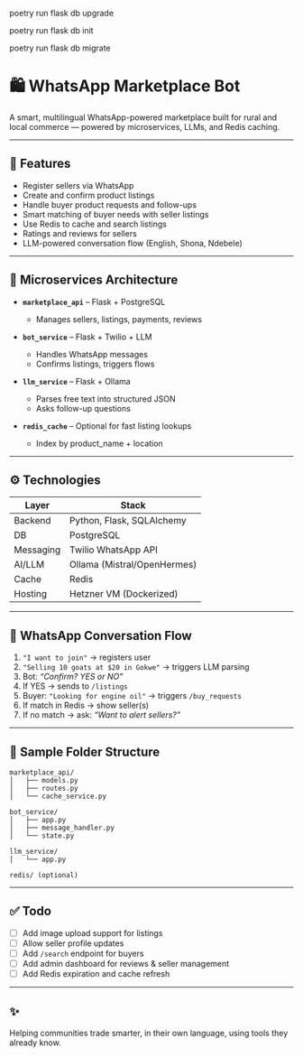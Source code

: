 poetry run flask db upgrade


poetry run flask db init

poetry run flask db migrate


# 🛍️ WhatsApp Marketplace Bot

A smart, multilingual WhatsApp-powered marketplace built for rural and local commerce — powered by microservices, LLMs, and Redis caching.

---

## 🚀 Features

- Register sellers via WhatsApp
- Create and confirm product listings
- Handle buyer product requests and follow-ups
- Smart matching of buyer needs with seller listings
- Use Redis to cache and search listings
- Ratings and reviews for sellers
- LLM-powered conversation flow (English, Shona, Ndebele)

---

## 🧩 Microservices Architecture

- **`marketplace_api`** – Flask + PostgreSQL
  - Manages sellers, listings, payments, reviews

- **`bot_service`** – Flask + Twilio + LLM
  - Handles WhatsApp messages
  - Confirms listings, triggers flows

- **`llm_service`** – Flask + Ollama
  - Parses free text into structured JSON
  - Asks follow-up questions

- **`redis_cache`** – Optional for fast listing lookups
  - Index by product_name + location

---

## ⚙️ Technologies

| Layer        | Stack                          |
|--------------|-------------------------------|
| Backend      | Python, Flask, SQLAlchemy      |
| DB           | PostgreSQL                     |
| Messaging    | Twilio WhatsApp API            |
| AI/LLM       | Ollama (Mistral/OpenHermes)    |
| Cache        | Redis                          |
| Hosting      | Hetzner VM (Dockerized)        |

---

## 💬 WhatsApp Conversation Flow

1. `"I want to join"` → registers user
2. `"Selling 10 goats at $20 in Gokwe"` → triggers LLM parsing
3. Bot: *“Confirm? YES or NO”*
4. If YES → sends to `/listings`
5. Buyer: `"Looking for engine oil"` → triggers `/buy_requests`
6. If match in Redis → show seller(s)
7. If no match → ask: *“Want to alert sellers?”*

---

## 📂 Sample Folder Structure

```
marketplace_api/
│   ├── models.py
│   ├── routes.py
│   └── cache_service.py

bot_service/
│   ├── app.py
│   ├── message_handler.py
│   └── state.py

llm_service/
│   └── app.py

redis/ (optional)
```

---

## ✅ Todo

- [ ] Add image upload support for listings
- [ ] Allow seller profile updates
- [ ] Add `/search` endpoint for buyers
- [ ] Add admin dashboard for reviews & seller management
- [ ] Add Redis expiration and cache refresh

---

## ✨ 
Helping communities trade smarter, in their own language, using tools they already know.